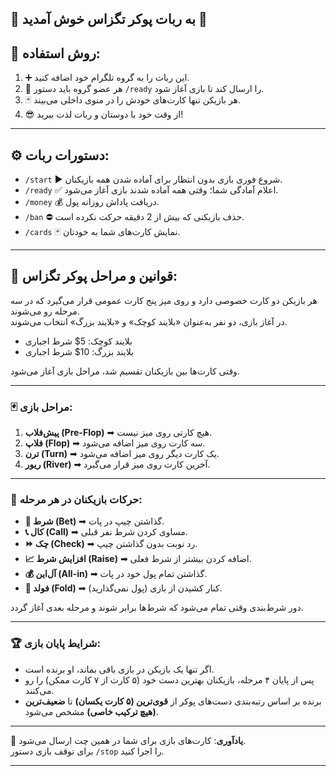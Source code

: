 🎉 **به ربات پوکر تگزاس خوش آمدید** 🎉  
---

## 📌 **روش استفاده**:
1. ➕ این ربات را به گروه تلگرام خود اضافه کنید.  
2. 👥 هر عضو گروه باید دستور `/ready` را ارسال کند تا بازی آغاز شود.  
3. 🃏 هر بازیکن تنها کارت‌های خودش را در منوی داخلی می‌بیند.  
4. 😎 از وقت خود با دوستان و ربات لذت ببرید!  

---

## ⚙ **دستورات ربات**:  
- `/start` ▶ شروع فوری بازی بدون انتظار برای آماده شدن همه بازیکنان.  
- `/ready` ✅ اعلام آمادگی شما؛ وقتی همه آماده شدند بازی آغاز می‌شود.  
- `/money` 💰 دریافت پاداش روزانه پول.  
- `/ban` ⛔ حذف بازیکنی که بیش از 2 دقیقه حرکت نکرده است.  
- `/cards` 🃏 نمایش کارت‌های شما به خودتان.  

---

## 📝 **قوانین و مراحل پوکر تگزاس**:

هر بازیکن دو کارت خصوصی دارد و روی میز پنج کارت عمومی قرار می‌گیرد که در سه مرحله رو می‌شوند.  
در آغاز بازی، دو نفر به‌عنوان «بلایند کوچک» و «بلایند بزرگ» انتخاب می‌شوند.  
- بلایند کوچک: 5$ شرط اجباری  
- بلایند بزرگ: 10$ شرط اجباری  

وقتی کارت‌ها بین بازیکنان تقسیم شد، مراحل بازی آغاز می‌شود.  

---

### 🃏 **مراحل بازی**:
1. **پیش‌فلاب (Pre-Flop)** ➡ هیچ کارتی روی میز نیست.  
2. **فلاپ (Flop)** ➡ سه کارت روی میز اضافه می‌شود.  
3. **ترن (Turn)** ➡ یک کارت دیگر روی میز اضافه می‌شود.  
4. **ریور (River)** ➡ آخرین کارت روی میز قرار می‌گیرد.  

---

### 🎯 **حرکات بازیکنان در هر مرحله**:
- **👊 شرط (Bet)** ➡ گذاشتن چیپ در پات.  
- **📞 کال (Call)** ➡ مساوی کردن شرط نفر قبلی.  
- **⏩ چک (Check)** ➡ رد نوبت بدون گذاشتن چیپ.  
- **📈 افزایش شرط (Raise)** ➡ اضافه کردن بیشتر از شرط فعلی.  
- **💰 آل‌این (All-in)** ➡ گذاشتن تمام پول خود در پات.  
- **🛑 فولد (Fold)** ➡ کنار کشیدن از بازی (پول نمی‌گذارید).  

دور شرط‌بندی وقتی تمام می‌شود که شرط‌ها برابر شوند و مرحله بعدی آغاز گردد.  

---

### 🏆 **شرایط پایان بازی**:
- اگر تنها یک بازیکن در بازی باقی بماند، او برنده است.  
- پس از پایان ۴ مرحله، بازیکنان بهترین دست خود (۵ کارت از ۷ کارت ممکن) را رو می‌کنند.  
- برنده بر اساس رتبه‌بندی دست‌های پوکر از **قوی‌ترین (۵ کارت یکسان)** تا **ضعیف‌ترین (هیچ ترکیب خاصی)** مشخص می‌شود.  

---

📩 **یادآوری**: کارت‌های بازی برای شما در همین چت ارسال می‌شود.  
برای توقف بازی دستور `/stop` را اجرا کنید.  

---

